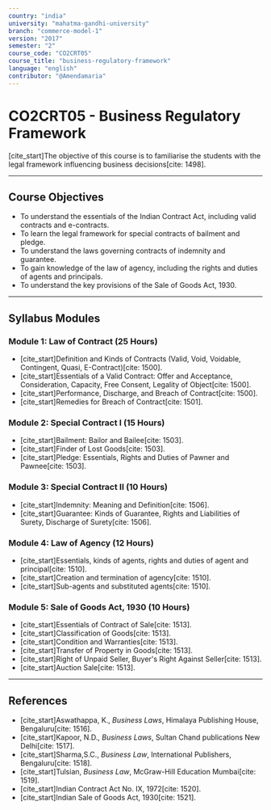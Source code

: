 ```yaml
---
country: "india"
university: "mahatma-gandhi-university"
branch: "commerce-model-1"
version: "2017"
semester: "2"
course_code: "CO2CRT05"
course_title: "business-regulatory-framework"
language: "english"
contributor: "@Amendamaria"
---
```

# CO2CRT05 - Business Regulatory Framework

[cite_start]The objective of this course is to familiarise the students with the legal framework influencing business decisions[cite: 1498].

---
## Course Objectives

* To understand the essentials of the Indian Contract Act, including valid contracts and e-contracts.
* To learn the legal framework for special contracts of bailment and pledge.
* To understand the laws governing contracts of indemnity and guarantee.
* To gain knowledge of the law of agency, including the rights and duties of agents and principals.
* To understand the key provisions of the Sale of Goods Act, 1930.

---
## Syllabus Modules

### Module 1: Law of Contract (25 Hours)
* [cite_start]Definition and Kinds of Contracts (Valid, Void, Voidable, Contingent, Quasi, E-Contract)[cite: 1500].
* [cite_start]Essentials of a Valid Contract: Offer and Acceptance, Consideration, Capacity, Free Consent, Legality of Object[cite: 1500].
* [cite_start]Performance, Discharge, and Breach of Contract[cite: 1500].
* [cite_start]Remedies for Breach of Contract[cite: 1501].

### Module 2: Special Contract I (15 Hours)
* [cite_start]Bailment: Bailor and Bailee[cite: 1503].
* [cite_start]Finder of Lost Goods[cite: 1503].
* [cite_start]Pledge: Essentials, Rights and Duties of Pawner and Pawnee[cite: 1503].

### Module 3: Special Contract II (10 Hours)
* [cite_start]Indemnity: Meaning and Definition[cite: 1506].
* [cite_start]Guarantee: Kinds of Guarantee, Rights and Liabilities of Surety, Discharge of Surety[cite: 1506].

### Module 4: Law of Agency (12 Hours)
* [cite_start]Essentials, kinds of agents, rights and duties of agent and principal[cite: 1510].
* [cite_start]Creation and termination of agency[cite: 1510].
* [cite_start]Sub-agents and substituted agents[cite: 1510].

### Module 5: Sale of Goods Act, 1930 (10 Hours)
* [cite_start]Essentials of Contract of Sale[cite: 1513].
* [cite_start]Classification of Goods[cite: 1513].
* [cite_start]Condition and Warranties[cite: 1513].
* [cite_start]Transfer of Property in Goods[cite: 1513].
* [cite_start]Right of Unpaid Seller, Buyer's Right Against Seller[cite: 1513].
* [cite_start]Auction Sale[cite: 1513].

---
## References
* [cite_start]Aswathappa, K., *Business Laws*, Himalaya Publishing House, Bengaluru[cite: 1516].
* [cite_start]Kapoor, N.D., *Business Laws*, Sultan Chand publications New Delhi[cite: 1517].
* [cite_start]Sharma,S.C., *Business Law*, International Publishers, Bengaluru[cite: 1518].
* [cite_start]Tulsian, *Business Law*, McGraw-Hill Education Mumbai[cite: 1519].
* [cite_start]Indian Contract Act No. IX, 1972[cite: 1520].
* [cite_start]Indian Sale of Goods Act, 1930[cite: 1521].